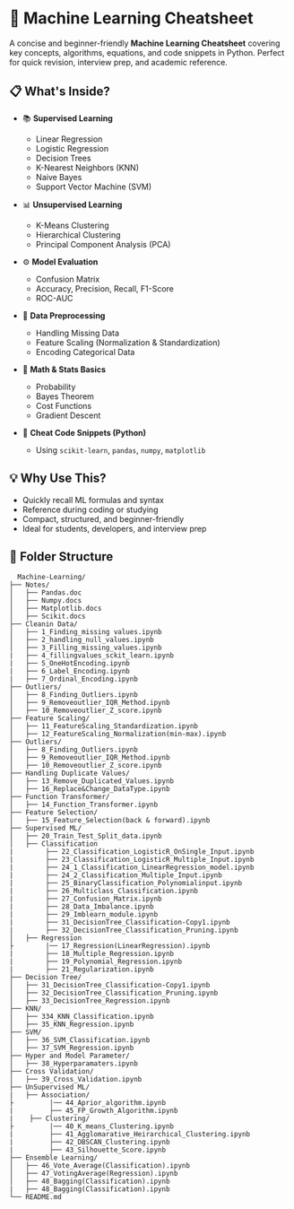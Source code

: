 # 🧠 Machine Learning Cheatsheet

A concise and beginner-friendly **Machine Learning Cheatsheet** covering key concepts, algorithms, equations, and code snippets in Python. Perfect for quick revision, interview prep, and academic reference.

## 📋 What's Inside?

- 📚 **Supervised Learning**
  - Linear Regression
  - Logistic Regression
  - Decision Trees
  - K-Nearest Neighbors (KNN)
  - Naive Bayes
  - Support Vector Machine (SVM)

- 📊 **Unsupervised Learning**
  - K-Means Clustering
  - Hierarchical Clustering
  - Principal Component Analysis (PCA)

- ⚙️ **Model Evaluation**
  - Confusion Matrix
  - Accuracy, Precision, Recall, F1-Score
  - ROC-AUC

- 🧹 **Data Preprocessing**
  - Handling Missing Data
  - Feature Scaling (Normalization & Standardization)
  - Encoding Categorical Data

- 🧮 **Math & Stats Basics**
  - Probability
  - Bayes Theorem
  - Cost Functions
  - Gradient Descent

- 🧰 **Cheat Code Snippets (Python)**
  - Using `scikit-learn`, `pandas`, `numpy`, `matplotlib`

## 💡 Why Use This?

- Quickly recall ML formulas and syntax
- Reference during coding or studying
- Compact, structured, and beginner-friendly
- Ideal for students, developers, and interview prep

## 🧰 Folder Structure
```
  Machine-Learning/
├── Notes/
│   ├── Pandas.doc
│   ├── Numpy.docs
│   ├── Matplotlib.docs
│   ├── Scikit.docs
├── Cleanin Data/
│   ├── 1_Finding_missing values.ipynb
│   ├── 2_handling_null_values.ipynb
│   ├── 3_Filling_missing_values.ipynb
|   ├── 4_fillingvalues_sckit_learn.ipynb
|   ├── 5_OneHotEncoding.ipynb
|   ├── 6_Label_Encoding.ipynb
|   ├── 7_Ordinal_Encoding.ipynb
├── Outliers/
│   ├── 8_Finding_Outliers.ipynb
│   ├── 9_Removeoutlier_IQR_Method.ipynb
│   ├── 10_Removeoutlier_Z_score.ipynb
├── Feature Scaling/
│   ├── 11_FeatureScaling_Standardization.ipynb
│   ├── 12_FeatureScaling_Normalization(min-max).ipynb
├── Outliers/
│   ├── 8_Finding_Outliers.ipynb
│   ├── 9_Removeoutlier_IQR_Method.ipynb
│   ├── 10_Removeoutlier_Z_score.ipynb
├── Handling Duplicate Values/
│   ├── 13_Remove_Duplicated_Values.ipynb
│   ├── 16_Replace&Change_DataType.ipynb
├── Function Transformer/
│   ├── 14_Function_Transformer.ipynb
├── Feature Selection/
│   ├── 15_Feature_Selection(back & forward).ipynb
├── Supervised ML/
│   ├── 20_Train_Test_Split_data.ipynb
│   ├── Classification
|        ├── 22_Classification_LogisticR_OnSingle_Input.ipynb
|        ├── 23_Classification_LogisticR_Multiple_Input.ipynb
|        ├── 24_1_Classification_LinearRegression_model.ipynb
|        ├── 24_2_Classification_Multiple_Input.ipynb
|        ├── 25_BinaryClassification_Polynomialinput.ipynb
|        ├── 26_Multiclass_Classification.ipynb
|        ├── 27_Confusion_Matrix.ipynb
|        ├── 28_Data_Imbalance.ipynb
|        ├── 29_Imblearn_module.ipynb
|        ├── 31_DecisionTree_Classification-Copy1.ipynb
|        ├── 32_DecisionTree_Classification_Pruning.ipynb
│   ├── Regression
├        |── 17_Regression(LinearRegression).ipynb
|        ├── 18_Multiple_Regression.ipynb
|        ├── 19_Polynomial_Regression.ipynb
|        ├── 21_Regularization.ipynb
├── Decision Tree/
│   ├── 31_DecisionTree_Classification-Copy1.ipynb
│   ├── 32_DecisionTree_Classification_Pruning.ipynb
│   ├── 33_DecisionTree_Regression.ipynb
├── KNN/
│   ├── 334_KNN_Classification.ipynb
│   ├── 35_KNN_Regression.ipynb
├── SVM/
│   ├── 36_SVM_Classification.ipynb
│   ├── 37_SVM_Regression.ipynb
├── Hyper and Model Parameter/
│   ├── 38_Hyperparamaters.ipynb
├── Cross Validation/
│   ├── 39_Cross_Validation.ipynb
├── UnSupervised ML/
|   ├── Association/
├         |── 44_Aprior_algorithm.ipynb
|         ├── 45_FP_Growth_Algorithm.ipynb
|    ├── Clustering/
├         |── 40_K_means_Clustering.ipynb
|         ├── 41_Agglomarative_Heirarchical_Clustering.ipynb
|         ├── 42_DBSCAN_Clustering.ipynb
|         ├── 43_Silhouette_Score.ipynb
├── Ensemble Learning/
│   ├── 46_Vote_Average(Classification).ipynb
│   ├── 47_VotingAverage(Regression).ipynb
│   ├── 48_Bagging(Classification).ipynb
|   ├── 48_Bagging(Classification).ipynb
└── README.md

```
